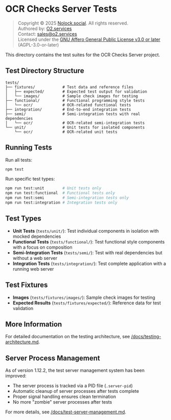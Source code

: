 # OCR Checks Server Tests

> Copyright © 2025 [Nolock.social](https://nolock.social). All rights reserved.  
> Authored by: [O2.services](https://o2.services)  
> Contact: [sales@o2.services](mailto:sales@o2.services)  
> Licensed under the [GNU Affero General Public License v3.0 or later](https://www.gnu.org/licenses/agpl-3.0.html) (AGPL-3.0-or-later)

This directory contains the test suites for the OCR Checks Server project.

## Test Directory Structure

```
tests/
├── fixtures/            # Test data and reference files
│   ├── expected/        # Expected test output for validation
│   └── images/          # Sample check images for testing
├── functional/          # Functional programming style tests
│   └── ocr/             # OCR-related functional tests
├── integration/         # End-to-end integration tests
├── semi/                # Semi-integration tests with real dependencies
│   └── ocr/             # OCR-related semi-integration tests
└── unit/                # Unit tests for isolated components
    └── ocr/             # OCR-related unit tests
```

## Running Tests

Run all tests:
```bash
npm test
```

Run specific test types:
```bash
npm run test:unit        # Unit tests only
npm run test:functional  # Functional tests only 
npm run test:semi        # Semi-integration tests only
npm run test:integration # Integration tests only
```

## Test Types

- **Unit Tests** (`tests/unit/`): Test individual components in isolation with mocked dependencies
- **Functional Tests** (`tests/functional/`): Test functional style components with a focus on composition
- **Semi-Integration Tests** (`tests/semi/`): Test with real dependencies but without a web server
- **Integration Tests** (`tests/integration/`): Test complete application with a running web server

## Test Fixtures

- **Images** (`tests/fixtures/images/`): Sample check images for testing
- **Expected Results** (`tests/fixtures/expected/`): Reference data for test validation

## More Information

For detailed documentation on the testing architecture, see [/docs/testing-architecture.md](/docs/testing-architecture.md).

## Server Process Management

As of version 1.12.2, the test server management system has been improved:

- The server process is tracked via a PID file (`.server-pid`)
- Automatic cleanup of server processes after tests complete
- Proper signal handling ensures clean termination
- No more "zombie" server processes after tests

For more details, see [/docs/test-server-management.md](/docs/test-server-management.md).